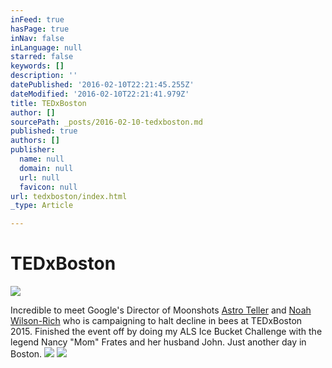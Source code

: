```yaml
---
inFeed: true
hasPage: true
inNav: false
inLanguage: null
starred: false
keywords: []
description: ''
datePublished: '2016-02-10T22:21:45.255Z'
dateModified: '2016-02-10T22:21:41.979Z'
title: TEDxBoston
author: []
sourcePath: _posts/2016-02-10-tedxboston.md
published: true
authors: []
publisher:
  name: null
  domain: null
  url: null
  favicon: null
url: tedxboston/index.html
_type: Article

---
```

# TEDxBoston
![](https://the-grid-user-content.s3-us-west-2.amazonaws.com/e27d3757-bfb2-486e-9d33-cfa921e9b755.jpg)

Incredible to meet Google's Director of Moonshots [Astro Teller][0] and [Noah Wilson-Rich][1] who is campaigning to halt decline in bees at TEDxBoston 2015\. Finished the event off by doing my ALS Ice Bucket Challenge with the legend Nancy "Mom" Frates and her husband John. Just another day in Boston.
![](https://the-grid-user-content.s3-us-west-2.amazonaws.com/d23a7eb7-071f-46a2-917a-0c6d9dff2998.jpg)
![](https://s3-us-west-2.amazonaws.com/the-grid-img/p/e98b6930bea42e11dc6f81f1f6ee32bdd4dd16ca.png)

[0]: https://www.youtube.com/watch?v=JnxAiy4DqBg
[1]: https://www.ted.com/talks/noah_wilson_rich_every_city_needs_healthy_honey_bees?language=en